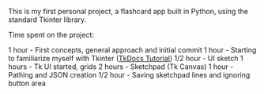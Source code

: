 This is my first personal project, a flashcard app built in Python, using the standard Tkinter library.

Time spent on the project:

1 hour - First concepts, general approach and initial commit
1 hour - Starting to familiarize myself with Tkinter ([TkDocs Tutorial](https://tkdocs.com/tutorial/index.html))
1/2 hour - UI sketch
1 hours - Tk UI started, grids
2 hours - Sketchpad (Tk Canvas)
1 hour - Pathing and JSON creation
1/2 hour - Saving sketchpad lines and ignoring button area